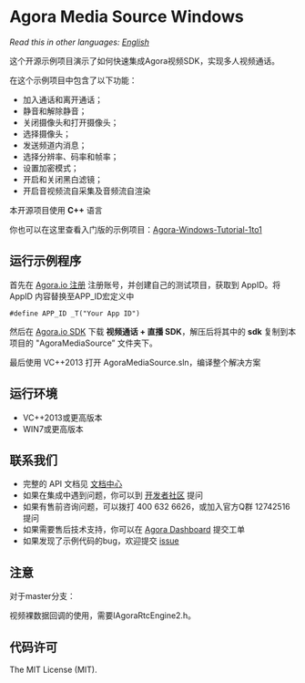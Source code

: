 # Agora Media Source Windows

*Read this in other languages: [English](README.md)*

这个开源示例项目演示了如何快速集成Agora视频SDK，实现多人视频通话。

在这个示例项目中包含了以下功能：

- 加入通话和离开通话；
- 静音和解除静音；
- 关闭摄像头和打开摄像头；
- 选择摄像头；
- 发送频道内消息；
- 选择分辨率、码率和帧率；
- 设置加密模式；
- 开启和关闭黑白滤镜；
- 开启音视频流自采集及音频流自渲染

本开源项目使用 **C++** 语言

你也可以在这里查看入门版的示例项目：[Agora-Windows-Tutorial-1to1](https://github.com/AgoraIO/Basic-Video-Call/tree/master/One-to-One-Video/Agora-Windows-Tutorial-1to1)


## 运行示例程序
首先在 [Agora.io 注册](https://dashboard.agora.io/cn/signup/) 注册账号，并创建自己的测试项目，获取到 AppID。将 AppID 内容替换至APP_ID宏定义中

```
#define APP_ID _T("Your App ID")
```

然后在 [Agora.io SDK](https://docs.agora.io/cn/Agora%20Platform/downloads) 下载 **视频通话 + 直播 SDK**，解压后将其中的 **sdk** 复制到本项目的 "AgoraMediaSource” 文件夹下。

最后使用 VC++2013 打开 AgoraMediaSource.sln，编译整个解决方案

## 运行环境
* VC++2013或更高版本
* WIN7或更高版本

## 联系我们

- 完整的 API 文档见 [文档中心](https://docs.agora.io/cn/)
- 如果在集成中遇到问题，你可以到 [开发者社区](https://dev.agora.io/cn/) 提问
- 如果有售前咨询问题，可以拨打 400 632 6626，或加入官方Q群 12742516 提问
- 如果需要售后技术支持，你可以在 [Agora Dashboard](https://dashboard.agora.io) 提交工单
- 如果发现了示例代码的bug，欢迎提交 [issue](https://github.com/AgoraIO/Advanced-Video/issues)

## 注意

对于master分支：

视频裸数据回调的使用，需要IAgoraRtcEngine2.h。

## 代码许可

The MIT License (MIT).
